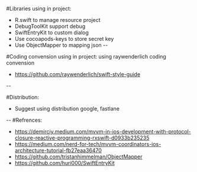 #Libraries using in project:

* R.swift to manage resource project
* DebugToolKit support debug
* SwiftEntryKit to custom dialog
* Use cocoapods-keys to store secret key
* Use ObjectMapper to mapping json
--

#Coding convension using in project:
using raywenderlich coding convension 

* https://github.com/raywenderlich/swift-style-guide

--

#Distribution:
- Suggest using distribution google, fastlane

--
#Refrences: 

* https://demirciy.medium.com/mvvm-in-ios-development-with-protocol-closure-reactive-programming-rxswift-d0933b235235
* https://medium.com/nerd-for-tech/mvvm-coordinators-ios-architecture-tutorial-fb27eaa36470
* https://github.com/tristanhimmelman/ObjectMapper
* https://github.com/huri000/SwiftEntryKit